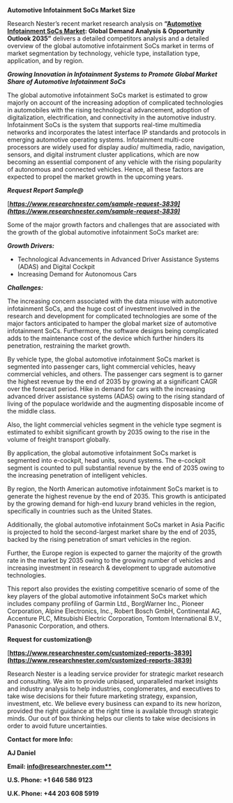 ﻿<a name="_hlk135835180"></a>**Automotive Infotainment SoCs Market Size** 

Research Nester’s recent market research analysis on **“[Automotive Infotainment SoCs Market](https://www.researchnester.com/reports/automotive-infotainment-socs-market/3839): Global Demand Analysis & Opportunity Outlook 2035”** delivers a detailed competitors analysis and a detailed overview of the global automotive infotainment SoCs market in terms of market segmentation by technology, vehicle type, installation type, application, and by region. 

***Growing Innovation in Infotainment Systems to Promote Global Market Share of Automotive Infotainment SoCs***

The global automotive infotainment SoCs market is estimated to grow majorly on account of the increasing adoption of complicated technologies in automobiles with the rising technological advancement, adoption of digitalization, electrification, and connectivity in the automotive industry. Infotainment SoCs is the system that supports real-time multimedia networks and incorporates the latest interface IP standards and protocols in emerging automotive operating systems. Infotainment multi-core processors are widely used for display audio/ multimedia, radio, navigation, sensors, and digital instrument cluster applications, which are now becoming an essential component of any vehicle with the rising popularity of autonomous and connected vehicles. Hence, all these factors are expected to propel the market growth in the upcoming years.

***Request Report Sample@***

[***https://www.researchnester.com/sample-request-3839](https://www.researchnester.com/sample-request-3839)*** 

Some of the major growth factors and challenges that are associated with the growth of the global automotive infotainment SoCs market are:

***Growth Drivers:***

- Technological Advancements in Advanced Driver Assistance Systems (ADAS) and Digital Cockpit
- Increasing Demand for Autonomous Cars

***Challenges:***

The increasing concern associated with the data misuse with automotive infotainment SoCs, and the huge cost of investment involved in the research and development for complicated technologies are some of the major factors anticipated to hamper the global market size of automotive infotainment SoCs. Furthermore, the software designs being complicated adds to the maintenance cost of the device which further hinders its penetration, restraining the market growth.

By vehicle type, the global automotive infotainment SoCs market is segmented into passenger cars, light commercial vehicles, heavy commercial vehicles, and others. The passenger cars segment is to garner the highest revenue by the end of 2035 by growing at a significant CAGR over the forecast period. Hike in demand for cars with the increasing advanced driver assistance systems (ADAS) owing to the rising standard of living of the populace worldwide and the augmenting disposable income of the middle class.

Also, the light commercial vehicles segment in the vehicle type segment is estimated to exhibit significant growth by 2035 owing to the rise in the volume of freight transport globally.

By application, the global automotive infotainment SoCs market is segmented into e-cockpit, head units, sound systems. The e-cockpit segment is counted to pull substantial revenue by the end of 2035 owing to the increasing penetration of intelligent vehicles.

By region, the North American automotive infotainment SoCs market is to generate the highest revenue by the end of 2035. This growth is anticipated by the growing demand for high-end luxury brand vehicles in the region, specifically in countries such as the United States.

Additionally, the global automotive infotainment SoCs market in Asia Pacific is projected to hold the second-largest market share by the end of 2035, backed by the rising penetration of smart vehicles in the region.

Further, the Europe region is expected to garner the majority of the growth rate in the market by 2035 owing to the growing number of vehicles and increasing investment in research & development to upgrade automotive technologies.

This report also provides the existing competitive scenario of some of the key players of the global automotive infotainment SoCs market which includes company profiling of Garmin Ltd., BorgWarner Inc., Pioneer Corporation, Alpine Electronics, Inc., Robert Bosch GmbH, Continental AG, Accenture PLC, Mitsubishi Electric Corporation, Tomtom International B.V., Panasonic Corporation, and others.      

**Request for customization@**  

[**https://www.researchnester.com/customized-reports-3839](https://www.researchnester.com/customized-reports-3839)** 

Research Nester is a leading service provider for strategic market research and consulting. We aim to provide unbiased, unparalleled market insights and industry analysis to help industries, conglomerates, and executives to take wise decisions for their future marketing strategy, expansion, investment, etc. We believe every business can expand to its new horizon, provided the right guidance at the right time is available through strategic minds. Our out of box thinking helps our clients to take wise decisions in order to avoid future uncertainties.

**Contact for more Info:**

**AJ Daniel**

**Email: [info@researchnester.com**](mailto:info@researchnester.com)**

**U.S. Phone: +1 646 586 9123** 

**U.K. Phone: +44 203 608 5919**


